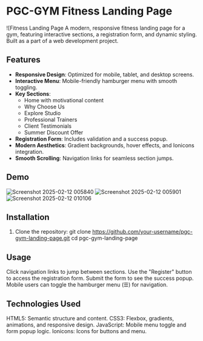 # PGC-GYM Fitness Landing Page

![Fitness Landing Page
A modern, responsive fitness landing page for a gym, featuring interactive sections, a registration form, and dynamic styling. Built as a part of a web development project.

## Features

- **Responsive Design**: Optimized for mobile, tablet, and desktop screens.
- **Interactive Menu**: Mobile-friendly hamburger menu with smooth toggling.
- **Key Sections**:
  - Home with motivational content
  - Why Choose Us
  - Explore Studio
  - Professional Trainers
  - Client Testimonials
  - Summer Discount Offer
- **Registration Form**: Includes validation and a success popup.
- **Modern Aesthetics**: Gradient backgrounds, hover effects, and Ionicons integration.
- **Smooth Scrolling**: Navigation links for seamless section jumps.

## Demo
![Screenshot 2025-02-12 005840](https://github.com/user-attachments/assets/770800ad-7c0e-4a80-b6b2-bbb1ba6d610c)
![Screenshot 2025-02-12 005901](https://github.com/user-attachments/assets/99bab20f-a0cc-4d79-983b-229570aa210b)
![Screenshot 2025-02-12 010106](https://github.com/user-attachments/assets/63fa33c9-ecd4-4efc-85ab-67f50c37a676)


## Installation

1. Clone the repository:
    git clone https://github.com/your-username/pgc-gym-landing-page.git
   cd pgc-gym-landing-page

## Usage
  Click navigation links to jump between sections.
  Use the "Register" button to access the registration form.
  Submit the form to see the success popup.
  Mobile users can toggle the hamburger menu (☰) for navigation.

## Technologies Used
  HTML5: Semantic structure and content.
  CSS3: Flexbox, gradients, animations, and responsive design.
  JavaScript: Mobile menu toggle and form popup logic.
  Ionicons: Icons for buttons and menu.
